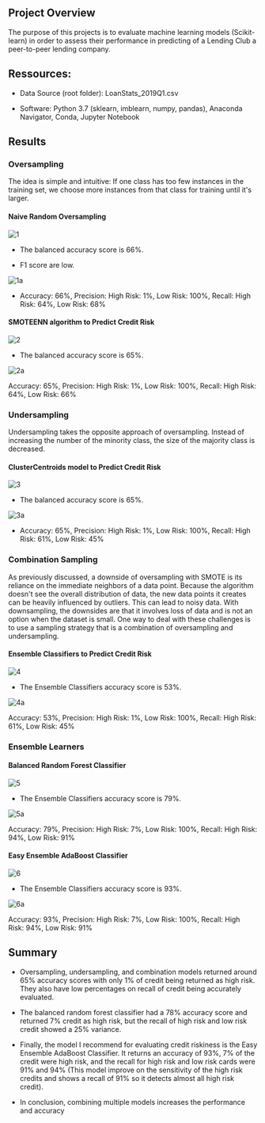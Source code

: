 ## Project Overview

The purpose of this projects is to evaluate machine learning models (Scikit-learn) in order to assess their performance in predicting of a Lending Club a peer-to-peer lending company.

## Ressources:

- Data Source (root folder): LoanStats_2019Q1.csv

- Software: Python 3.7 (sklearn, imblearn, numpy, pandas), Anaconda Navigator, Conda, Jupyter Notebook

## Results

### Oversampling

The idea is simple and intuitive: If one class has too few instances in the training set, we choose more instances from that class for training until it's larger.

#### Naive Random Oversampling

![1](img/1.png)

- The balanced accuracy score is 66%.

- F1 score are low.

![1a](img/1a.png)

- Accuracy: 66%, Precision: High Risk: 1%, Low Risk: 100%, Recall: High Risk: 64%, Low Risk: 68%

#### SMOTEENN algorithm to Predict Credit Risk

![2](img/2.png)

- The balanced accuracy score is 65%.

![2a](img/2a.png)

Accuracy: 65%, Precision: High Risk: 1%, Low Risk: 100%, Recall: High Risk: 64%, Low Risk: 66%

### Undersampling

Undersampling takes the opposite approach of oversampling. Instead of increasing the number of the minority class, the size of the majority class is decreased.

#### ClusterCentroids model to Predict Credit Risk

![3](img/3.png)

- The balanced accuracy score is 65%.

![3a](img/3a.png)

- Accuracy: 65%, Precision: High Risk: 1%, Low Risk: 100%, Recall: High Risk: 61%, Low Risk: 45%

### Combination Sampling

As previously discussed, a downside of oversampling with SMOTE is its reliance on the immediate neighbors of a data point. Because the algorithm doesn't see the overall distribution of data, the new data points it creates can be heavily influenced by outliers. This can lead to noisy data. With downsampling, the downsides are that it involves loss of data and is not an option when the dataset is small. One way to deal with these challenges is to use a sampling strategy that is a combination of oversampling and undersampling.

#### Ensemble Classifiers to Predict Credit Risk

![4](img/4.png)

- The Ensemble Classifiers accuracy score is 53%.

![4a](img/4a.png)

Accuracy: 53%, Precision: High Risk: 1%, Low Risk: 100%, Recall: High Risk: 61%, Low Risk: 45%

### Ensemble Learners

#### Balanced Random Forest Classifier

![5](img/5.png)

- The Ensemble Classifiers accuracy score is 79%.

![5a](img/5a.png)

Accuracy: 79%, Precision: High Risk: 7%, Low Risk: 100%, Recall: High Risk: 94%, Low Risk: 91%

#### Easy Ensemble AdaBoost Classifier

![6](img/6.png)

- The Ensemble Classifiers accuracy score is 93%.

![6a](img/6a.png)

Accuracy: 93%, Precision: High Risk: 7%, Low Risk: 100%, Recall: High Risk: 94%, Low Risk: 91%

## Summary

- Oversampling, undersampling, and combination models returned around 65% accuracy scores with only 1% of credit being returned as high risk. They also have low percentages on recall of credit being accurately evaluated.

- The balanced random forest classifier had a 78% accuracy score and returned 7% credit as high risk, but the recall of high risk and low risk credit showed a 25% variance.

- Finally, the model I recommend for evaluating credit riskiness is the Easy Ensemble AdaBoost Classifier. It returns an accuracy of 93%, 7% of the credit were high risk, and the recall for high risk and low risk cards were 91% and 94% (This model improve on the sensitivity of the high risk credits and shows a recall of 91% so it detects almost all high risk credit).

- In conclusion, combining multiple models increases the performance and accuracy
